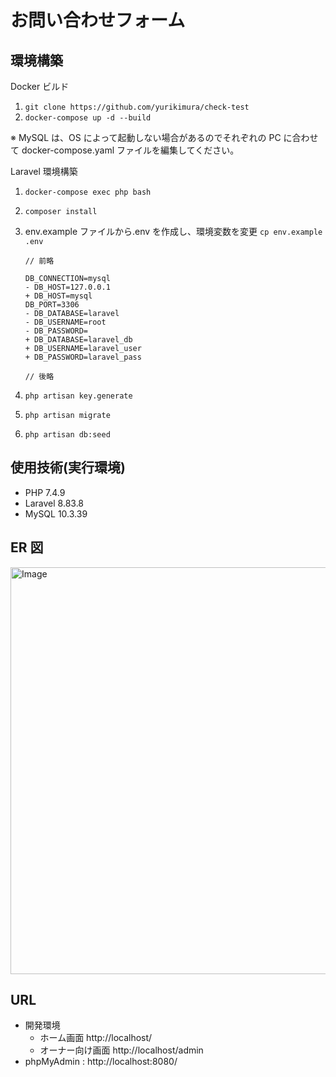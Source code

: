 # お問い合わせフォーム

## 環境構築

Docker ビルド

1. `git clone https://github.com/yurikimura/check-test`
2. `docker-compose up -d --build`

※ MySQL は、OS によって起動しない場合があるのでそれぞれの PC に合わせて docker-compose.yaml ファイルを編集してください。

Laravel 環境構築

1. `docker-compose exec php bash`
2. `composer install`
3. env.example ファイルから.env を作成し、環境変数を変更
   `cp env.example .env`

   ```
   // 前略

   DB_CONNECTION=mysql
   - DB_HOST=127.0.0.1
   + DB_HOST=mysql
   DB_PORT=3306
   - DB_DATABASE=laravel
   - DB_USERNAME=root
   - DB_PASSWORD=
   + DB_DATABASE=laravel_db
   + DB_USERNAME=laravel_user
   + DB_PASSWORD=laravel_pass

   // 後略

   ```

4. `php artisan key.generate`
5. `php artisan migrate`
6. `php artisan db:seed`

## 使用技術(実行環境)

- PHP 7.4.9
- Laravel 8.83.8
- MySQL 10.3.39

## ER 図

<img width="651" alt="Image" src="https://github.com/user-attachments/assets/0bf094ea-e982-4b8d-bfd7-b58fe19ab36d" />

## URL

- 開発環境
  - ホーム画面 http://localhost/
  - オーナー向け画面 http://localhost/admin
- phpMyAdmin : http://localhost:8080/

